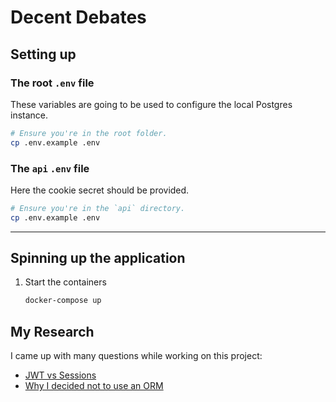 # Decent Debates

## Setting up

### The root `.env` file

These variables are going to be used to configure the local Postgres instance.

```bash
# Ensure you're in the root folder.
cp .env.example .env
```

### The `api` `.env` file

Here the cookie secret should be provided.

```bash
# Ensure you're in the `api` directory.
cp .env.example .env
```

---

## Spinning up the application

1. Start the containers

    ```bash
    docker-compose up
    ```

## My Research

I came up with many questions while working on this project:

* [JWT vs Sessions](https://hollow-soccer-dbb.notion.site/JWT-vs-Sessions-10068cc24cb0490cbeb4a30a06297ed7)
* [Why I decided not to use an ORM](https://hollow-soccer-dbb.notion.site/Why-I-decided-not-to-use-an-ORM-08b79f90900648a4a702c63d0bee030d)